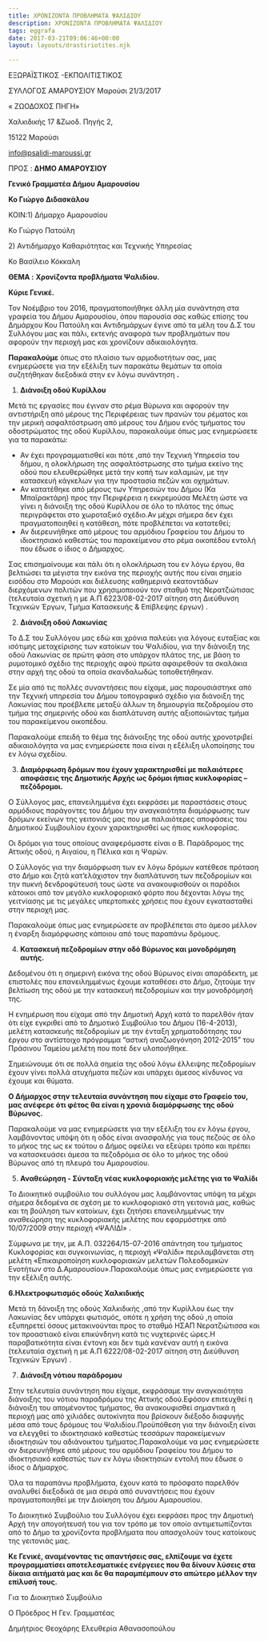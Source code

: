 ```yaml
---
title: ΧΡΟΝΙΖΟΝΤΑ ΠΡΟΒΛΗΜΑΤΑ ΨΑΛΙΔΙΟΥ
description: ΧΡΟΝΙΖΟΝΤΑ ΠΡΟΒΛΗΜΑΤΑ ΨΑΛΙΔΙΟΥ
tags: eggrafa
date: 2017-03-21T09:06:46+00:00
layout: layouts/drastiriotites.njk

---
```


<!-- excerpt -->

ΕΞΩΡΑΪΣΤΙΚΟΣ -ΕΚΠΟΛΙΤΙΣΤΙΚΟΣ

ΣΥΛΛΟΓΟΣ ΑΜΑΡΟΥΣΙΟΥ Μαρούσι 21/3/2017

« ΖΩΟΔΟΧΟΣ ΠΗΓΗ»

Χαλκιδικής 17 &amp;Ζωοδ. Πηγής 2,

15122 Μαρούσι

<info@psalidi-maroussi.gr>

ΠΡΟΣ : **ΔΗΜΟ ΑΜΑΡΟΥΣΙΟΥ**

**Γενικό Γραμματέα Δήμου Αμαρουσίου**

**Κο Γιώργο Διδασκάλου**

ΚΟΙΝ:1) Δήμαρχο Αμαρουσίου

Κο Γιώργο Πατούλη

2\) Αντιδήμαρχο Καθαριότητας και Τεχνικής Υπηρεσίας

Κο Βασίλειο Κόκκαλη

**ΘΕΜΑ :** **Χρονίζοντα προβλήματα Ψαλιδίου.**

**Κύριε Γενικέ.**

Τον Νοέμβριο του 2016, πραγματοποιήθηκε άλλη μία συνάντηση στα γραφεία του Δήμου Αμαρουσίου, όπου παρουσία σας καθώς επίσης του Δημάρχου Κου Πατούλη και Αντιδημάρχων έγινε από τα μέλη του Δ.Σ του Συλλόγου μας και πάλι, εκτενής αναφορά των προβλημάτων που αφορούν την περιοχή μας και χρονίζουν αδικαιολόγητα.

**Παρακαλούμε** όπως στο πλαίσιο των αρμοδιοτήτων σας, μας ενημερώσετε για την εξέλιξη των παρακάτω θεμάτων τα οποία συζητήθηκαν διεξοδικά στην εν λόγω συνάντηση **.**

1. **Διάνοιξη οδού Κυρίλλου**

Μετά τις εργασίες που έγιναν στο ρέμα Βύρωνα και αφορούν την αντιστήριξη από μέρους της Περιφέρειας των πρανών του ρέματος και την μερική ασφαλτόστρωση από μέρους του Δήμου ενός τμήματος του οδοστρώματος της οδού Κυρίλλου, παρακαλούμε όπως μας ενημερώσετε για τα παρακάτω:

- Αν έχει προγραμματισθεί και πότε ,από την Τεχνική Υπηρεσία του δήμου, η ολοκλήρωση της ασφαλτόστρωσης στο τμήμα εκείνο της οδού που ελευθερώθηκε μετά την κοπή των καλαμιών, με την κατασκευή κάγκελων για την προστασία πεζών και οχημάτων.
- Αν κατατέθηκε από μέρους των Υπηρεσιών του Δήμου (Κα Μπαϊρακτάρη) προς την Περιφέρεια η εκκρεμούσα Μελέτη ώστε να γίνει η διάνοιξη της οδού Κυρίλλου σε όλο το πλάτος της όπως περιγράφεται στο χωροταξικό σχέδιο.Αν μέχρι σήμερα δεν έχει πραγματοποιηθεί η κατάθεση, πότε προβλέπεται να κατατεθεί;
- Αν διερευνήθηκε από μέρους του αρμόδιου Γραφείου του Δήμου το ιδιοκτησιακό καθεστώς του παρακείμενου στο ρέμα οικοπέδου εντολή που έδωσε ο ίδιος ο Δήμαρχος.

Σας επισημαίνουμε και πάλι ότι η ολοκλήρωση του εν λόγω έργου, θα βελτιώσει τα μέγιστα την εικόνα της περιοχής αυτής που είναι σημείο εισόδου στο Μαρούσι και διέλευσης καθημερινά εκατοντάδων διερχόμενων πολιτών που χρησιμοποιούν τον σταθμό της Νερατζιώτισας (τελευταία σχετική η με Α.Π 6223/08-02-2017 αίτηση στη Διεύθυνση Τεχινκών Έργων, Τμήμα Κατασκευής &amp; Επίβλεψης έργων) .

2. **Διάνοιξη οδού Λακωνίας**

Το Δ.Σ του Συλλόγου μας εδώ και χρόνια παλεύει για λόγους ευταξίας και ισότιμης μεταχείρισης των κατοίκων του Ψαλιδίου, για την διάνοιξη της οδού Λακωνίας σε πρώτη φάση στο υπάρχον πλάτος της, με βάση το ρυμοτομικό σχέδιο της περιοχής αφού πρώτα αφαιρεθούν τα σκαλάκια στην αρχή της οδού τα οποία σκανδαλωδώς τοποθετήθηκαν.

Σε μία από τις πολλές συναντήσεις που είχαμε, μας παρουσιάστηκε από την Τεχνική υπηρεσία του Δήμου τοπογραφικό σχέδιο για διάνοιξη της Λακωνίας που προέβλεπε μεταξύ άλλων τη δημιουργία πεζοδρομίου στο τμήμα της σημερινής οδού και διαπλάτυνση αυτής αξιοποιώντας τμήμα του παρακείμενου οικοπέδου.

Παρακαλούμε επειδή το θέμα της διάνοιξης της οδού αυτής χρονοτριβεί αδικαιολόγητα να μας ενημερώσετε ποια είναι η εξέλιξη υλοποίησης του εν λόγω σχεδίου.

3. **Διαμόρφωση δρόμων που έχουν χαρακτηρισθεί με παλαιότερες αποφάσεις της Δημοτικής Αρχής ως δρόμοι ήπιας κυκλοφορίας – πεζόδρομοι.**

Ο Σύλλογος μας, επανειλημμένα έχει εκφράσει με παραστάσεις στους αρμόδιους παράγοντες του Δήμου την αναγκαιότητα διαμόρφωσης των δρόμων εκείνων της γειτονιάς μας που με παλαιότερες αποφάσεις του Δημοτικού Συμβουλίου έχουν χαρακτηρισθεί ως ήπιας κυκλοφορίας.

Οι δρόμοι για τους οποίους αναφερόμαστε είναι ο Β. Παράδρομος της Αττικής οδού, η Αιγαίου, η Πέλικα και η Ψαρών.

Ο Σύλλογός για την διαμόρφωση των εν λόγω δρόμων κατέθεσε πρόταση στο Δήμο και ζητά κατ’ελάχιστον την διαπλάτυνση των πεζοδρομίων και την πυκνή δενδροφύτευσή τους ώστε να ανακουφισθούν οι παρόδιοι κάτοικοι από τον μεγάλο κυκλοφοριακό φόρτο που δέχονται λόγω της γειτνίασης με τις μεγάλες υπερτοπικές χρήσεις που έχουν εγκατασταθεί στην περιοχή μας.

Παρακαλούμε όπως μας ενημερώσετε αν προβλέπεται στο άμεσο μέλλον η έναρξη διαμόρφωσης κάποιου από τους παραπάνω δρόμους.

4. **Κατασκευή πεζοδρομίων στην οδό Βύρωνος και μονοδρόμηση αυτής.**

Δεδομένου ότι η σημερινή εικόνα της οδού Βύρωνος είναι απαράδεκτη, με επιστολές που επανειλημμένως έχουμε καταθέσει στο Δήμο, ζητούμε την βελτίωση της οδού με την κατασκευή πεζοδρομίων και την μονοδρόμησή της.

Η ενημέρωση που είχαμε από την Δημοτική Αρχή κατά το παρελθόν ήταν ότι είχε εγκριθεί από το Δημοτικό Συμβούλιο του Δήμου (16-4-2013), μελέτη κατασκευής πεζοδρομίων με την ένταξη χρηματοδότησης του έργου στο αντίστοιχο πρόγραμμα “αστική αναζωογόνηση 2012-2015” του Πράσινου Ταμείου μελέτη που ποτέ δεν υλοποιήθηκε.

Σημειώνουμε ότι σε πολλά σημεία της οδού λόγω έλλειψης πεζοδρομίων έχουν γίνει πολλά ατυχήματα πεζών και υπάρχει άμεσος κίνδυνος να έχουμε και θύματα.

**Ο Δήμαρχος στην τελευταία συνάντηση που είχαμε στο Γραφείο του, μας ανέφερε ότι φέτος θα είναι η χρονιά διαμόρφωσης της οδού Βύρωνος.**

Παρακαλούμε να μας ενημερώσετε για την εξέλιξη του εν λόγω έργου, λαμβάνοντας υπόψη ότι η οδός είναι ανασφαλής για τους πεζούς σε όλο το μήκος της ως εκ τούτου ο Δήμος οφείλει να εξεύρει τρόπο και πρέπει να κατασκευάσει άμεσα τα πεζοδρόμια σε όλο το μήκος της οδού Βύρωνος από τη πλευρά του Αμαρουσίου.

5. **Αναθεώρηση - Σύνταξη νέας κυκλοφοριακής μελέτης για το Ψαλίδι**

Το Διοικητικό συμβούλιο του συλλόγου μας λαμβάνοντας υπόψη τα μέχρι σήμερα δεδομένα σε σχέση με το κυκλοφοριακό στη γειτονιά μας, καθώς και τη βούληση των κατοίκων, έχει ζητήσει επανειλημμένως την αναθεώρηση της κυκλοφοριακής μελέτης που εφαρμόστηκε από 10/07/2009 στην περιοχή «ΨΑΛΙΔΙ» .

Σύμφωνα με την, με Α.Π. 032264/15-07-2016 απάντηση του τμήματος Κυκλοφορίας και συγκοινωνίας, η περιοχή «Ψαλίδι» περιλαμβάνεται στη μελέτη «Επικαιροποίηση κυκλοφοριακών μελετών Πολεοδομικών Ενοτήτων στο Δ.Αμαρουσίου».Παρακαλούμε όπως μας ενημερώσετε για την εξέλιξη αυτής.

**6.Ηλεκτροφωτισμός οδούς Χαλκιδικής**

Μετά τη δάνοιξη της οδούς Χαλκιδικής ,από την Κυρίλλου έως την Λακωνίας δεν υπάρχει φωτισμός, οπότε η χρήση της οδού ,η οποία εξυπηρετεί όσους μετακινούνται προς το σταθμό ΗΣΑΠ Νερατζιώτισσα και τον προαστιακό είναι επικύνδηνη κατά τις νυχτερινές ώρες.Η παραβατικότητα είναι έντονη και δεν τιμά κανέναν αυτή η εικόνα (τελευταία σχετική η με Α.Π 6222/08-02-2017 αίτηση στη Διεύθυνση Τεχινκών Έργων) .

7. **Διάνοιξη νότιου παράδρομου**

Στην τελευταία συνάντηση που είχαμε, εκφράσαμε την αναγκαιότητα διάνοιξης του νότιου παραδρόμου της Αττικής οδού.Εφόσον επιτευχθεί η διάνοιξη του απομένοντος τμήματος, θα ανακουφισθεί σημαντικά η περιοχή μας από χιλιάδες αυτοκίνητα που βρίσκουν διέξοδο διαφυγής μέσα από τους δρόμους του Ψαλιδίου.Προϋπόθεση για την διάνοιξη είναι να ελεγχθεί το ιδιοκτησιακό καθεστώς τεσσάρων παρακείμενων ιδιοκτησιών του αδιάνοικτου τμήματος.Παρακαλούμε να μας ενημερώσετε αν διερευνήθηκε από μέρους του αρμόδιου Γραφείου του Δήμου το ιδιοκτησιακό καθεστώς των εν λόγω ιδιοκτησιών εντολή που έδωσε ο ίδιος ο Δήμαρχος.

Όλα τα παραπάνω προβλήματα, έχουν κατά το πρόσφατο παρελθόν αναλυθεί διεξοδικά σε μια σειρά από συναντήσεις που έχουν πραγματοποιηθεί με την Διοίκηση του Δήμου Αμαρουσίου.

Το Διοικητικό Συμβούλιο του Συλλόγου έχει εκφράσει προς την Δημοτική Αρχή την απογοήτευσή του για τον τρόπο με τον οποίο αντιμετωπίζονται από το Δήμο τα χρονίζοντα προβλήματα που απασχολούν τους κατοίκους της γειτονιάς μας.

**Κε Γενικέ, αναμένοντας τις απαντήσεις σας, ελπίζουμε να έχετε προγραμματίσει αποτελεσματικές ενέργειες που θα δίνουν λύσεις στα δίκαια αιτήματά μας και δε θα παραμπέμπουν στο απώτερο μέλλον την επίλυσή τους.**

Για το Διοικητικό Συμβούλιο

Ο Πρόεδρος Η Γεν. Γραμματέας

Δημήτριος Θεοχάρης Ελευθερία Αθανασοπούλου
